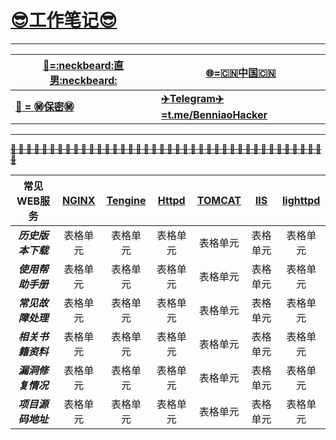 # __[:sunglasses:工作笔记:sunglasses:](https://github.com/benniao1996/1996)__
****
|[__:restroom:=:neckbeard:直男:neckbeard:__](https://github.com/benniao1996/1996)|[__:globe_with_meridians:=:cn:中国:cn:__](https://github.com/benniao1996/1996)|
| --- | ---
|[__:couple_with_heart: = :secret:保密:secret:__](https://github.com/benniao1996/1996)|[__:airplane:Telegram:airplane:=t.me/BenniaoHacker__](https://t.me/BenniaoHacker)|
****
[~~__**:shit: :shit: :shit: :shit: :shit: :shit: :shit: :shit: :shit: :shit: :shit: :shit: :shit: :shit: :shit: :shit: :shit: :shit: :shit: :shit: :shit: :shit: :shit: :shit: :shit: :shit: :shit: :shit: :shit: :shit: :shit: :shit: :shit: :shit: :shit: :shit: :shit: :shit: :shit: :shit: :shit:**__~~](https://t.me/BenniaoHacker)

| 常见WEB服务 | [NGINX](http://nginx.org/)  | [Tengine](http://tengine.taobao.org/) | [Httpd](http://httpd.apache.org/) | [TOMCAT](http://tomcat.apache.org/) | [IIS](https://www.iis.net/) | [lighttpd](http://www.lighttpd.net/)  | 
| :----------: | :-----------: | :----------: | :-----------: | :----------: | :-----------: | :----------: | 
| ***历史版本下载*** | 表格单元   | 表格单元   | 表格单元   | 表格单元   | 表格单元   | 表格单元   | 
| ***使用帮助手册*** | 表格单元   | 表格单元   | 表格单元   | 表格单元   | 表格单元   | 表格单元   | 
| ***常见故障处理*** | 表格单元   | 表格单元   | 表格单元   | 表格单元   | 表格单元   | 表格单元   | 
| ***相关书籍资料*** | 表格单元   | 表格单元   | 表格单元   | 表格单元   | 表格单元   | 表格单元   | 
| ***漏洞修复情况*** | 表格单元   | 表格单元   | 表格单元   | 表格单元   | 表格单元   | 表格单元   | 
| ***项目源码地址*** | 表格单元   | 表格单元   | 表格单元   | 表格单元   | 表格单元   | 表格单元   | 
